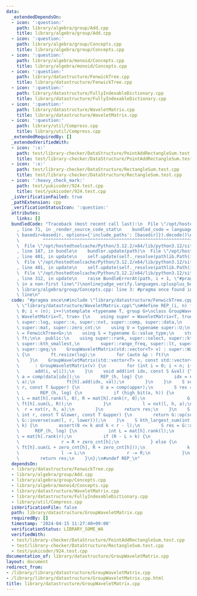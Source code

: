```yaml
---
data:
  _extendedDependsOn:
  - icon: ':question:'
    path: library/algebra/group/Add.cpp
    title: library/algebra/group/Add.cpp
  - icon: ':question:'
    path: library/algebra/group/Concepts.cpp
    title: library/algebra/group/Concepts.cpp
  - icon: ':question:'
    path: library/algebra/monoid/Concepts.cpp
    title: library/algebra/monoid/Concepts.cpp
  - icon: ':question:'
    path: library/datastructure/FenwickTree.cpp
    title: library/datastructure/FenwickTree.cpp
  - icon: ':question:'
    path: library/datastructure/FullyIndexableDictionary.cpp
    title: library/datastructure/FullyIndexableDictionary.cpp
  - icon: ':question:'
    path: library/datastructure/WaveletMatrix.cpp
    title: library/datastructure/WaveletMatrix.cpp
  - icon: ':question:'
    path: library/util/Compress.cpp
    title: library/util/Compress.cpp
  _extendedRequiredBy: []
  _extendedVerifiedWith:
  - icon: ':x:'
    path: test/library-checker/DataStructure/PointAddRectangleSum.test.cpp
    title: test/library-checker/DataStructure/PointAddRectangleSum.test.cpp
  - icon: ':x:'
    path: test/library-checker/DataStructure/RectangleSum.test.cpp
    title: test/library-checker/DataStructure/RectangleSum.test.cpp
  - icon: ':heavy_check_mark:'
    path: test/yukicoder/924.test.cpp
    title: test/yukicoder/924.test.cpp
  _isVerificationFailed: true
  _pathExtension: cpp
  _verificationStatusIcon: ':question:'
  attributes:
    links: []
  bundledCode: "Traceback (most recent call last):\n  File \"/opt/hostedtoolcache/Python/3.12.2/x64/lib/python3.12/site-packages/onlinejudge_verify/documentation/build.py\"\
    , line 71, in _render_source_code_stat\n    bundled_code = language.bundle(stat.path,\
    \ basedir=basedir, options={'include_paths': [basedir]}).decode()\n          \
    \         ^^^^^^^^^^^^^^^^^^^^^^^^^^^^^^^^^^^^^^^^^^^^^^^^^^^^^^^^^^^^^^^^^^^^^^^^^^^^^^^^^\n\
    \  File \"/opt/hostedtoolcache/Python/3.12.2/x64/lib/python3.12/site-packages/onlinejudge_verify/languages/cplusplus.py\"\
    , line 187, in bundle\n    bundler.update(path)\n  File \"/opt/hostedtoolcache/Python/3.12.2/x64/lib/python3.12/site-packages/onlinejudge_verify/languages/cplusplus_bundle.py\"\
    , line 401, in update\n    self.update(self._resolve(pathlib.Path(included), included_from=path))\n\
    \  File \"/opt/hostedtoolcache/Python/3.12.2/x64/lib/python3.12/site-packages/onlinejudge_verify/languages/cplusplus_bundle.py\"\
    , line 401, in update\n    self.update(self._resolve(pathlib.Path(included), included_from=path))\n\
    \  File \"/opt/hostedtoolcache/Python/3.12.2/x64/lib/python3.12/site-packages/onlinejudge_verify/languages/cplusplus_bundle.py\"\
    , line 312, in update\n    raise BundleErrorAt(path, i + 1, \"#pragma once found\
    \ in a non-first line\")\nonlinejudge_verify.languages.cplusplus_bundle.BundleErrorAt:\
    \ library/algebra/group/Concepts.cpp: line 3: #pragma once found in a non-first\
    \ line\n"
  code: "#pragma once\n#include \"library/datastructure/FenwickTree.cpp\"\n#include\
    \ \"library/datastructure/WaveletMatrix.cpp\"\n#define REP_(i, n) for (int i =\
    \ 0; i < (n); i++)\ntemplate <typename T, group G>\nclass GroupWaveletMatrix :\
    \ WaveletMatrix<T, true> {\n    using super = WaveletMatrix<T, true>;\n    using\
    \ super::log, super::n, super::nxt, super::comp, super::data,\n        super::high_bit,\
    \ super::mat, super::zero_cnt;\n    using U = typename super::U;\n    using FT\
    \ = FenwickTree<G>;\n    using S = typename G::value_type;\n    std::vector<FT>\
    \ ft;\n\n  public:\n    using super::rank, super::select, super::kth_largest,\
    \ super::kth_smallest,\n        super::range_freq, super::lt, super::leq, super::gt,\
    \ super::geq;\n    GroupWaveletMatrix(std::vector<T> v) : super::WaveletMatrix(v)\
    \ {\n        ft.resize(log);\n        for (auto &p : ft)\n            p = FT(n);\n\
    \    }\n    GroupWaveletMatrix(std::vector<T> v, const std::vector<S> &w)\n  \
    \      : GroupWaveletMatrix(v) {\n        for (int i = 0; i < n; i++)\n      \
    \      add(i, w[i]);\n    }\n    void add(int idx, const S &val) {\n        U\
    \ a = comp(data[idx]);\n        REP_(h, log) {\n            idx = nxt(idx, h,\
    \ a);\n            ft[h].add(idx, val);\n        }\n    }\n    S sum(int l, int\
    \ r, const T &upper) {\n        U a = comp(upper);\n        S res = G::unit();\n\
    \        REP_(h, log) {\n            if (high_bit(a, h)) {\n                int\
    \ L = mat[h].rank(l, 0), R = mat[h].rank(r, 0);\n                G::Rchop(res,\
    \ ft[h].sum(L, R));\n            }\n            l = nxt(l, h, a);\n          \
    \  r = nxt(r, h, a);\n        }\n        return res;\n    }\n    S sum(int l,\
    \ int r, const T &lower, const T &upper) {\n        return G::op(sum(l, r, upper),\
    \ G::inverse(sum(l, r, lower)));\n    }\n    S kth_largest_sum(int l, int r, int\
    \ k) {\n        assert(0 <= k and k < r - l);\n        S res = G::unit();\n  \
    \      REP_(h, log) {\n            int L = mat[h].rank(l);\n            int R\
    \ = mat[h].rank(r);\n            if (R - L > k) {\n                l = L + zero_cnt[h];\n\
    \                r = R + zero_cnt[h];\n            } else {\n                G::Rchop(res,\
    \ ft[h].sum(L + zero_cnt[h], R + zero_cnt[h]));\n                k -= R - L;\n\
    \                l -= L;\n                r -= R;\n            }\n        }\n\
    \        return res;\n    }\n};\n#undef REP_\n"
  dependsOn:
  - library/datastructure/FenwickTree.cpp
  - library/algebra/group/Add.cpp
  - library/algebra/group/Concepts.cpp
  - library/algebra/monoid/Concepts.cpp
  - library/datastructure/WaveletMatrix.cpp
  - library/datastructure/FullyIndexableDictionary.cpp
  - library/util/Compress.cpp
  isVerificationFile: false
  path: library/datastructure/GroupWaveletMatrix.cpp
  requiredBy: []
  timestamp: '2024-04-15 11:27:40+09:00'
  verificationStatus: LIBRARY_SOME_WA
  verifiedWith:
  - test/library-checker/DataStructure/PointAddRectangleSum.test.cpp
  - test/library-checker/DataStructure/RectangleSum.test.cpp
  - test/yukicoder/924.test.cpp
documentation_of: library/datastructure/GroupWaveletMatrix.cpp
layout: document
redirect_from:
- /library/library/datastructure/GroupWaveletMatrix.cpp
- /library/library/datastructure/GroupWaveletMatrix.cpp.html
title: library/datastructure/GroupWaveletMatrix.cpp
---
```

